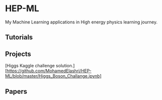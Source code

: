 # HEP-ML
My Machine Learning applications in High energy physics learning journey. 



## Tutorials


## Projects 
[Higgs Kaggle challenge solution.][https://github.com/MohamedElashri/HEP-ML/blob/master/Higgs_Boson_Challange.ipynb] 

## Papers


